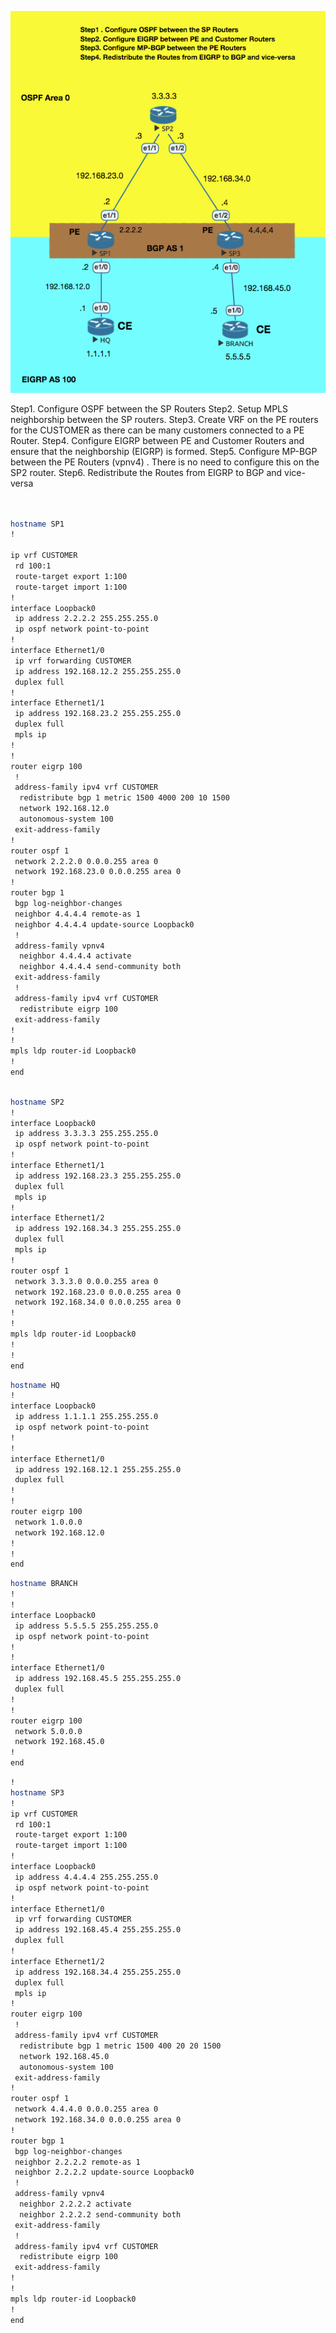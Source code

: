 


![](/assets/markdown-img-paste-20180421171152449.png)

Step1. Configure OSPF between the SP Routers
Step2. Setup MPLS neighborship between the SP routers.
Step3. Create VRF on the PE routers for the CUSTOMER as there can be many customers connected to a PE Router.
Step4. Configure EIGRP between PE and Customer Routers and ensure that the neighborship (EIGRP) is formed.
Step5. Configure MP-BGP between the PE Routers (vpnv4) . There is no need to configure this on the SP2 router.
Step6. Redistribute the Routes from EIGRP to BGP and vice-versa


```sh


hostname SP1
!

ip vrf CUSTOMER
 rd 100:1
 route-target export 1:100
 route-target import 1:100
!
interface Loopback0
 ip address 2.2.2.2 255.255.255.0
 ip ospf network point-to-point
!
interface Ethernet1/0
 ip vrf forwarding CUSTOMER
 ip address 192.168.12.2 255.255.255.0
 duplex full
!
interface Ethernet1/1
 ip address 192.168.23.2 255.255.255.0
 duplex full
 mpls ip
!
!
router eigrp 100
 !
 address-family ipv4 vrf CUSTOMER
  redistribute bgp 1 metric 1500 4000 200 10 1500
  network 192.168.12.0
  autonomous-system 100
 exit-address-family
!
router ospf 1
 network 2.2.2.0 0.0.0.255 area 0
 network 192.168.23.0 0.0.0.255 area 0
!
router bgp 1
 bgp log-neighbor-changes
 neighbor 4.4.4.4 remote-as 1
 neighbor 4.4.4.4 update-source Loopback0
 !
 address-family vpnv4
  neighbor 4.4.4.4 activate
  neighbor 4.4.4.4 send-community both
 exit-address-family
 !
 address-family ipv4 vrf CUSTOMER
  redistribute eigrp 100
 exit-address-family
!
!
mpls ldp router-id Loopback0
!
end
```

```sh

hostname SP2
!
interface Loopback0
 ip address 3.3.3.3 255.255.255.0
 ip ospf network point-to-point
!
interface Ethernet1/1
 ip address 192.168.23.3 255.255.255.0
 duplex full
 mpls ip
!
interface Ethernet1/2
 ip address 192.168.34.3 255.255.255.0
 duplex full
 mpls ip
!
router ospf 1
 network 3.3.3.0 0.0.0.255 area 0
 network 192.168.23.0 0.0.0.255 area 0
 network 192.168.34.0 0.0.0.255 area 0
!
!
mpls ldp router-id Loopback0
!
!
end

```

```sh
hostname HQ
!
interface Loopback0
 ip address 1.1.1.1 255.255.255.0
 ip ospf network point-to-point
!
!
interface Ethernet1/0
 ip address 192.168.12.1 255.255.255.0
 duplex full
!
!
router eigrp 100
 network 1.0.0.0
 network 192.168.12.0
!
!
end

```



```sh
hostname BRANCH
!
!
interface Loopback0
 ip address 5.5.5.5 255.255.255.0
 ip ospf network point-to-point
!
!
interface Ethernet1/0
 ip address 192.168.45.5 255.255.255.0
 duplex full
!
!
router eigrp 100
 network 5.0.0.0
 network 192.168.45.0
!
end

```


```sh
!
hostname SP3
!
ip vrf CUSTOMER
 rd 100:1
 route-target export 1:100
 route-target import 1:100
!
interface Loopback0
 ip address 4.4.4.4 255.255.255.0
 ip ospf network point-to-point
!
interface Ethernet1/0
 ip vrf forwarding CUSTOMER
 ip address 192.168.45.4 255.255.255.0
 duplex full
!
interface Ethernet1/2
 ip address 192.168.34.4 255.255.255.0
 duplex full
 mpls ip
!
router eigrp 100
 !
 address-family ipv4 vrf CUSTOMER
  redistribute bgp 1 metric 1500 400 20 20 1500
  network 192.168.45.0
  autonomous-system 100
 exit-address-family
!
router ospf 1
 network 4.4.4.0 0.0.0.255 area 0
 network 192.168.34.0 0.0.0.255 area 0
!
router bgp 1
 bgp log-neighbor-changes
 neighbor 2.2.2.2 remote-as 1
 neighbor 2.2.2.2 update-source Loopback0
 !
 address-family vpnv4
  neighbor 2.2.2.2 activate
  neighbor 2.2.2.2 send-community both
 exit-address-family
 !
 address-family ipv4 vrf CUSTOMER
  redistribute eigrp 100
 exit-address-family
!
!
mpls ldp router-id Loopback0
!
end

```
